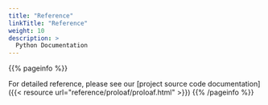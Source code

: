 ```yaml
---
title: "Reference"
linkTitle: "Reference"
weight: 10
description: >
  Python Documentation
---
```


{{% pageinfo %}}
<!This is a placeholder page that shows you how to use this template site.>
For detailed reference, please see our [project source code documentation]({{< resource url="reference/proloaf/proloaf.html" >}})
{{% /pageinfo %}}
<!---
If your project has an API, configuration, or other reference - anything that users need to look up that’s at an even lower level than a single task - put (or link to it) here. You can serve and link to generated reference docs created using Doxygen,
Javadoc, or other doc generation tools by putting them in your `static/` directory. Find out more in [Adding static content](https://docsy.dev/docs/adding-content/content/#adding-static-content). For OpenAPI reference, Docsy also provides a [Swagger UI layout and shortcode](https://www.docsy.dev/docs/adding-content/shortcodes/#swaggerui) that renders [Swagger UI](https://swagger.io/tools/swagger-ui/) using any OpenAPI YAML or JSON file as source.
-->